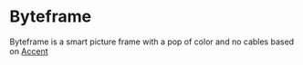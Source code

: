 # Byteframe

Byteframe is a smart picture frame with a pop of color and no cables based on [Accent](https://accent.ink)
